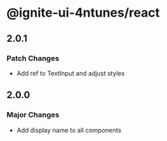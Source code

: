 # @ignite-ui-4ntunes/react

## 2.0.1

### Patch Changes

- Add ref to TextInput and adjust styles

## 2.0.0

### Major Changes

- Add display name to all components
